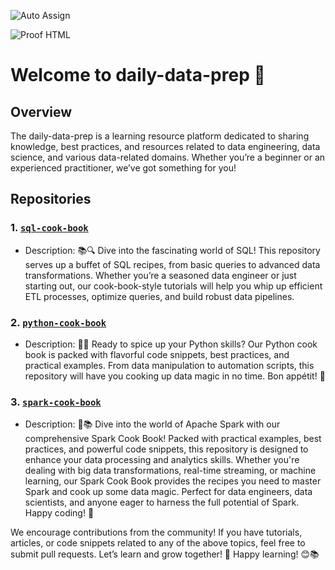 ![Auto Assign](https://github.com/daily-data-prep/demo-repository/actions/workflows/auto-assign.yml/badge.svg)

![Proof HTML](https://github.com/daily-data-prep/demo-repository/actions/workflows/proof-html.yml/badge.svg)

# Welcome to daily-data-prep 🚀

## Overview
The daily-data-prep is a learning resource platform dedicated to sharing knowledge, best practices, and resources related to data engineering, data science, and various data-related domains. Whether you’re a beginner or an experienced practitioner, we’ve got something for you!

## Repositories
### 1. [```sql-cook-book```](https://github.com/daily-data-prep/sql-cook-book)
* Description: 📚🔍 Dive into the fascinating world of SQL! This repository serves up a buffet of SQL recipes, from basic queries to advanced data transformations. Whether you’re a seasoned data engineer or just starting out, our cook-book-style tutorials will help you whip up efficient ETL processes, optimize queries, and build robust data pipelines.
  
### 2. [```python-cook-book```](https://github.com/daily-data-prep/python-cook-book)
* Description: 🐍📖 Ready to spice up your Python skills? Our Python cook book is packed with flavorful code snippets, best practices, and practical examples. From data manipulation to automation scripts, this repository will have you cooking up data magic in no time. Bon appétit! 🚀

### 3. [```spark-cook-book```](https://github.com/daily-data-prep/spark-cook-book)
* Description: 🚀📚 Dive into the world of Apache Spark with our comprehensive Spark Cook Book! Packed with practical examples, best practices, and powerful code snippets, this repository is designed to enhance your data processing and analytics skills. Whether you're dealing with big data transformations, real-time streaming, or machine learning, our Spark Cook Book provides the recipes you need to master Spark and cook up some data magic. Perfect for data engineers, data scientists, and anyone eager to harness the full potential of Spark. Happy coding! 🌟

We encourage contributions from the community! If you have tutorials, articles, or code snippets related to any of the above topics, feel free to submit pull requests. Let’s learn and grow together! 🌟
Happy learning! 😊📚



